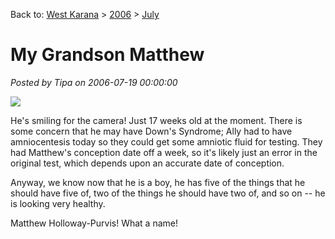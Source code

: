 Back to: [West Karana](/posts/westkarana.md) > [2006](/posts/2006/westkarana.md) > [July](./westkarana.md)
# My Grandson Matthew

*Posted by Tipa on 2006-07-19 00:00:00*

![](../../../images/matthew05.jpg)

He's smiling for the camera! Just 17 weeks old at the moment. There is some concern that he may have Down's Syndrome; Ally had to have amniocentesis today so they could get some amniotic fluid for testing. They had Matthew's conception date off a week, so it's likely just an error in the original test, which depends upon an accurate date of conception.

Anyway, we know now that he is a boy, he has five of the things that he should have five of, two of the things he should have two of, and so on -- he is looking very healthy.

Matthew Holloway-Purvis! What a name!
